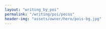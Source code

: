 ```yaml
---
layout: "writing_by_poi"
permalink: "/writing/poi/pecos"
header-img: "assets/owner/hero/pois-bg.jpg"
---
```

